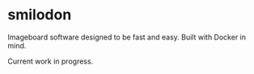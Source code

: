 # smilodon

Imageboard software designed to be fast and easy. Built with Docker in mind.

Current work in progress.
